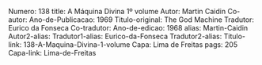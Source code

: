Numero: 138
title: A Máquina Divina 1º volume
Autor: Martin Caidin
Co-autor: 
Ano-de-Publicacao: 1969
Titulo-original: The God Machine
Tradutor: Eurico da Fonseca
Co-tradutor: 
Ano-de-edicao: 1968
alias: Martin-Caidin
Autor2-alias: 
Tradutor1-alias: Eurico-da-Fonseca
Tradutor2-alias: 
Titulo-link: 138-A-Maquina-Divina-1-volume
Capa: Lima de Freitas
pags: 205
Capa-link: Lima-de-Freitas